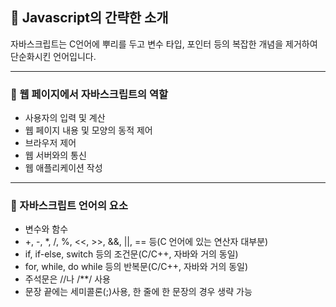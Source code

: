 ## :open_file_folder: Javascript의 간략한 소개
자바스크립트는 C언어에 뿌리를 두고 변수 타입, 포인터 등의 복잡한 개념을 제거하여 단순화시킨 언어입니다.

---

### :green_book: 웹 페이지에서 자바스크립트의 역할
* 사용자의 입력 및 계산
* 웹 페이지 내용 및 모양의 동적 제어
* 브라우저 제어
* 웹 서버와의 통신
* 웹 애플리케이션 작성

---

### :closed_book: 자바스크립트 언어의 요소
* 변수와 함수
* +, -, *, /, %, <<, >>, &&, ||, == 등(C 언어에 있는 연산자 대부분)
* if, if-else, switch 등의 조건문(C/C++, 자바와 거의 동일)
* for, while, do while 등의 반복문(C/C++, 자바와 거의 동일)
* 주석문은 //나 /**/ 사용
* 문장 끝에는 세미콜론(;)사용, 한 줄에 한 문장의 경우 생략 가능